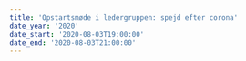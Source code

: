 ```yaml
---
title: 'Opstartsmøde i ledergruppen: spejd efter corona'
date_year: '2020'
date_start: '2020-08-03T19:00:00'
date_end: '2020-08-03T21:00:00'
---
```


